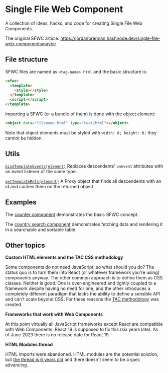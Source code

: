 # Single File Web Component
A collection of ideas, hacks, and code for creating Single File Web Components.

The original SFWC article: https://jordanbrennan.hashnode.dev/single-file-web-componentsmaybe

## File structure
SFWC files are named as `<tag-name>.html` and the basic structure is:
```html
<sfwc>
  <template>
    <style></style>
  </template>
  <script></script>
</template>
```
Importing a SFWC (or a bundle of them) is done with the object element:
```html
<object data="filename.html" type="text/html"></object>
```
Note that object elements must be styled with `width: 0; height: 0;` they cannot be hidden.

## Utils
[`bindTemplateEvents(element)`](./bind-template-events.js) Replaces descendents' `onevent` attributes with an event listener of the same type. 

[`getTemplateRefs(element)`](./get-template-refs.js) A Proxy object that finds all descendents with an id and caches them on the returned object.

## Examples
The [counter component](./x-counter.html) demonstrates the basic SFWC concept.

The [country search component](./x-countries.html) demonstrates fetching data and rendering it in a searchable and sortable table.

## Other topics
**Custom HTML elements and the TAC CSS methodology**

Some components do not need JavaScript, so what should you do? The status quo is to turn them into React (or whatever framework you're using) components anyway. The other common approach is to define them as CSS classes. Neither is good. One is over-engineered and tightly coupled to a framework despite having no need for one, and the other introduces a completely different paradigm that lacks the ability to define a sensible API and can't scale beyond CSS. For these reasons the [TAC methodology](https://jordanbrennan.hashnode.dev/tac-a-new-css-methodology) was created.

**Frameworks that work with Web Components**

At this point virtually all JavaScript frameworks except React are compatible with Web Components. React 19 is supposed to fix this (six years late). As of June 2023 there is no release date for React 19.

**HTML Modules thread**

HTML imports were abandoned. HTML modules are the potential solution, but [the thread is 6 years old](https://github.com/WICG/webcomponents/issues/645) and there doesn't seem to be a spec advancing.

